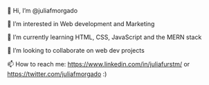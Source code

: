 👋 Hi, I’m @juliafmorgado

👀 I’m interested in Web development and Marketing

🌱 I’m currently learning HTML, CSS, JavaScript and the MERN stack

💞️ I’m looking to collaborate on web dev projects

📫 How to reach me: https://www.linkedin.com/in/juliafurstm/ or https://twitter.com/juliafmorgado :)

<!---
juliafmorgado/juliafmorgado is a ✨ special ✨ repository because its `README.md` (this file) appears on your GitHub profile.
You can click the Preview link to take a look at your changes.
--->
